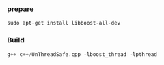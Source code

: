 ### prepare
```shell
sudo apt-get install libboost-all-dev
```

### Build
```cpp
g++ c++/UnThreadSafe.cpp -lboost_thread -lpthread
```